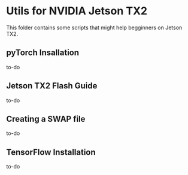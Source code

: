 # Utils for NVIDIA Jetson TX2 #

This folder contains some scripts that might help begginners on Jetson TX2.

## pyTorch Insallation ##
to-do

## Jetson TX2 Flash Guide ##
to-do

## Creating a SWAP file ##
to-do

## TensorFlow Installation ##
to-do
